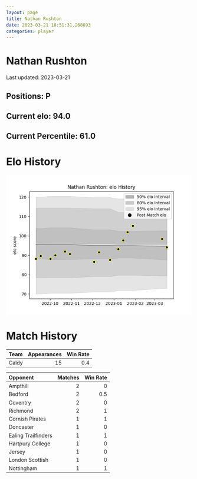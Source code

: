 ```yaml
---  
layout: page  
title: Nathan Rushton  
date: 2023-03-21 18:51:31.268693  
categories: player  
---
```

# Nathan Rushton


Last updated: 2023-03-21
## Positions: P

## Current elo: 94.0

## Current Percentile: 61.0

# Elo History


![elo history](history_NathanRushton.png)
# Match History


| Team   |   Appearances |   Win Rate |
|:-------|--------------:|-----------:|
| Caldy  |            15 |        0.4 |

| Opponent            |   Matches |   Win Rate |
|:--------------------|----------:|-----------:|
| Ampthill            |         2 |        0   |
| Bedford             |         2 |        0.5 |
| Coventry            |         2 |        0   |
| Richmond            |         2 |        1   |
| Cornish Pirates     |         1 |        1   |
| Doncaster           |         1 |        0   |
| Ealing Trailfinders |         1 |        1   |
| Hartpury College    |         1 |        0   |
| Jersey              |         1 |        0   |
| London Scottish     |         1 |        0   |
| Nottingham          |         1 |        1   |